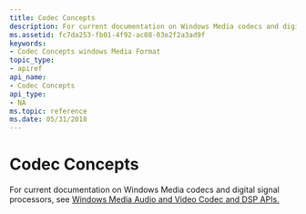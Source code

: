 ```yaml
---
title: Codec Concepts
description: For current documentation on Windows Media codecs and digital signal processors, see Windows Media Audio and Video Codec and DSP APIs.
ms.assetid: fc7da253-fb01-4f92-ac08-03e2f2a3ad9f
keywords:
- Codec Concepts windows Media Format
topic_type:
- apiref
api_name:
- Codec Concepts
api_type:
- NA
ms.topic: reference
ms.date: 05/31/2018
---
```


# Codec Concepts

For current documentation on Windows Media codecs and digital signal processors, see [Windows Media Audio and Video Codec and DSP APIs.](/previous-versions//dd464626(v=vs.85))

 

 